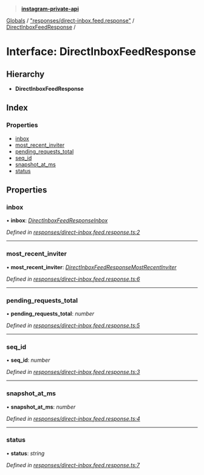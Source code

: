 > **[instagram-private-api](../README.md)**

[Globals](../globals.md) / ["responses/direct-inbox.feed.response"](../modules/_responses_direct_inbox_feed_response_.md) / [DirectInboxFeedResponse](_responses_direct_inbox_feed_response_.directinboxfeedresponse.md) /

# Interface: DirectInboxFeedResponse

## Hierarchy

* **DirectInboxFeedResponse**

## Index

### Properties

* [inbox](_responses_direct_inbox_feed_response_.directinboxfeedresponse.md#inbox)
* [most_recent_inviter](_responses_direct_inbox_feed_response_.directinboxfeedresponse.md#most_recent_inviter)
* [pending_requests_total](_responses_direct_inbox_feed_response_.directinboxfeedresponse.md#pending_requests_total)
* [seq_id](_responses_direct_inbox_feed_response_.directinboxfeedresponse.md#seq_id)
* [snapshot_at_ms](_responses_direct_inbox_feed_response_.directinboxfeedresponse.md#snapshot_at_ms)
* [status](_responses_direct_inbox_feed_response_.directinboxfeedresponse.md#status)

## Properties

###  inbox

• **inbox**: *[DirectInboxFeedResponseInbox](_responses_direct_inbox_feed_response_.directinboxfeedresponseinbox.md)*

*Defined in [responses/direct-inbox.feed.response.ts:2](https://github.com/Nerixyz/instagram-private-api/blob/e5037ee/src/responses/direct-inbox.feed.response.ts#L2)*

___

###  most_recent_inviter

• **most_recent_inviter**: *[DirectInboxFeedResponseMostRecentInviter](_responses_direct_inbox_feed_response_.directinboxfeedresponsemostrecentinviter.md)*

*Defined in [responses/direct-inbox.feed.response.ts:6](https://github.com/Nerixyz/instagram-private-api/blob/e5037ee/src/responses/direct-inbox.feed.response.ts#L6)*

___

###  pending_requests_total

• **pending_requests_total**: *number*

*Defined in [responses/direct-inbox.feed.response.ts:5](https://github.com/Nerixyz/instagram-private-api/blob/e5037ee/src/responses/direct-inbox.feed.response.ts#L5)*

___

###  seq_id

• **seq_id**: *number*

*Defined in [responses/direct-inbox.feed.response.ts:3](https://github.com/Nerixyz/instagram-private-api/blob/e5037ee/src/responses/direct-inbox.feed.response.ts#L3)*

___

###  snapshot_at_ms

• **snapshot_at_ms**: *number*

*Defined in [responses/direct-inbox.feed.response.ts:4](https://github.com/Nerixyz/instagram-private-api/blob/e5037ee/src/responses/direct-inbox.feed.response.ts#L4)*

___

###  status

• **status**: *string*

*Defined in [responses/direct-inbox.feed.response.ts:7](https://github.com/Nerixyz/instagram-private-api/blob/e5037ee/src/responses/direct-inbox.feed.response.ts#L7)*